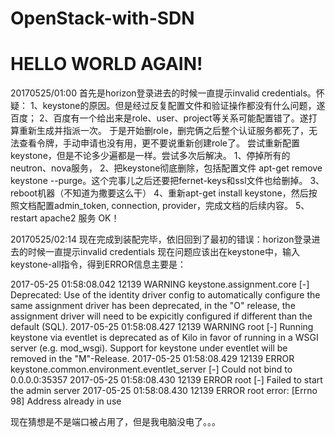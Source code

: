 # OpenStack-with-SDN
# HELLO WORLD AGAIN!
20170525/01:00
首先是horizon登录进去的时候一直提示invalid credentials。怀疑：
	1、keystone的原因。但是经过反复配置文件和验证操作都没有什么问题，遂百度；
	2、百度有一个给出来是role、user、project等关系可能配置错了。遂打算重新生成并指派一次。
于是开始删role，删完俩之后整个认证服务都死了，无法查看令牌，手动申请也没有用，更不要说重新创建role了。
尝试重新配置keystone，但是不论多少遍都是一样。尝试多次后解决。
1、停掉所有的neutron、nova服务，
2、把keystone彻底删除，包括配置文件 apt-get remove keystone --purge。这个完事儿之后还要把fernet-keys和ssl文件也给删掉。
3、reboot机器（不知道为撒要这么干）
4、重新apt-get install keystone，然后按照文档配置admin_token, connection, provider，完成文档的后续内容。
5、restart apache2 服务
OK！

20170525/02:14
现在完成到装配完毕，依旧回到了最初的错误：horizon登录进去的时候一直提示invalid credentials
现在问题应该出在keystone中，输入keystone-all指令，得到ERROR信息主要是：

2017-05-25 01:58:08.042 12139 WARNING keystone.assignment.core [-] Deprecated: Use of the identity driver config to automatically configure the same assignment driver has been deprecated, in the "O" release, the assignment driver will need to be expicitly configured if different than the default (SQL).
2017-05-25 01:58:08.427 12139 WARNING root [-] Running keystone via eventlet is deprecated as of Kilo in favor of running in a WSGI server (e.g. mod_wsgi). Support for keystone under eventlet will be removed in the "M"-Release.
2017-05-25 01:58:08.429 12139 ERROR keystone.common.environment.eventlet_server [-] Could not bind to 0.0.0.0:35357
2017-05-25 01:58:08.430 12139 ERROR root [-] Failed to start the admin server
2017-05-25 01:58:08.430 12139 ERROR root error: [Errno 98] Address already in use

现在猜想是不是端口被占用了，但是我电脑没电了。。。

